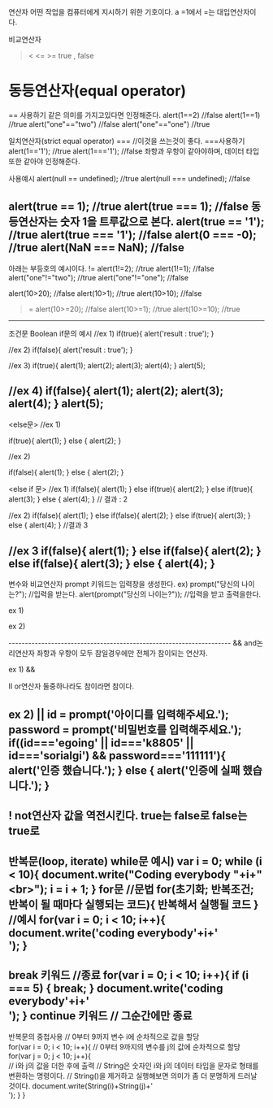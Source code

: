 연산자
어떤 작업을 컴퓨터에게 지시하기 위한 기호이다.
a =1에서 =는 대입연산자이다.

비교연산자
> < <= >= true , false

동등연산자(equal operator)
== 
== 사용하기
같은 의미를 가지고있다면 인정해준다.
alert(1==2)             //false
alert(1==1)             //true
alert("one"=="two")     //false 
alert("one"=="one")     //true

일치연산자(strict equal operator)
=== //이것을 쓰는것이 좋다.
===사용하기
alert(1=='1');              //true
alert(1==='1');             //false
좌항과 우항이 같아야하며, 데이터 타입 또한 같아야 인정해준다.

사용예시
alert(null == undefined);       //true
alert(null === undefined);      //false

alert(true == 1);               //true
alert(true === 1);              //false
동등연산자는 숫자 1을 트루값으로 본다.
alert(true == '1');             //true
alert(true === '1');            //false
alert(0 === -0);                //true
alert(NaN === NaN);             //false
----------------------------------------------------------------------
아래는 부등호의 예시이다.
!=
alert(1!=2);            //true
alert(1!=1);            //false
alert("one"!="two");    //true
alert("one"!="one");    //false
>
alert(10>20);   //false
alert(10>1);    //true
alert(10>10);   //false
>=
alert(10>=20);      //false
alert(10>=1);       //true
alert(10>=10);      //true
-----------------------------------------------------------------------
조건문
Boolean 
if문의 예시
//ex 1)
if(true){
    alert('result : true');
}

//ex 2)
if(false){
    alert('result : true');
}

//ex 3)
if(true){
    alert(1);
    alert(2);
    alert(3);
    alert(4);
}
alert(5);

//ex 4)
if(false){
    alert(1);
    alert(2);
    alert(3);
    alert(4);
}
alert(5);
---------------------------------------------------------------
<else문>
//ex 1)

if(true){
    alert(1);
} else {
    alert(2);
}

//ex 2)

if(false){
    alert(1);
} else {
    alert(2);
}

<else if 문>
//ex 1)
if(false){
    alert(1);
} else if(true){
    alert(2);
} else if(true){
    alert(3);
} else {
    alert(4);
}
// 결과 : 2

//ex 2)
if(false){
    alert(1);
} else if(false){
    alert(2);
} else if(true){
    alert(3);
} else {
    alert(4);
}
//결과 3

//ex 3
if(false){
    alert(1);
} else if(false){
    alert(2);
} else if(false){
    alert(3);
} else {
    alert(4);
}
-----------------------------------------------------------------
변수와 비교연산자
prompt 키워드는 입력창을 생성한다.
ex) prompt("당신의 나이는?"); //입력을 받는다.
alert(prompt("당신의 나이는?")); //입력을 받고 출력을한다.

ex 1)
<!DOCTYPE html>
<html>
<head>
    <meta charset="utf-8"/>
</head>
<body>
    <script>
        id = prompt('아이디를 입력해주세요.')
        if(id=='egoing'){
            alert('아이디가 일치 합니다.')
        } else {
            alert('아이디가 일치하지 않습니다.')
        }
    </script>
</body>
</html>

ex 2)
<!DOCTYPE html>
<html>
<head>
    <meta charset="utf-8"/>
</head>
<body>
    <script>
        id = prompt('아이디를 입력해주세요.');
        if(id=='egoing'){
            password = prompt('비밀번호를 입력해주세요.');
            if(password==='111111'){
                alert('인증 했습니다.');
            } else {
                alert('인증에 실패 했습니다.');
            }
        } else {
            alert('인증에 실패 했습니다.');
        }
    </script>
</body>
</html>
--------------------------------------------------------------------
&& and논리연산자
좌항과 우항이 모두 참일경우에만 전체가 참이되는 연산자.

ex 1) &&
<!DOCTYPE html>
<html>
<head>
    <meta charset="utf-8"/>
</head>
<body>
    <script>
        id = prompt('아이디를 입력해주세요.');
        password = prompt('비밀번호를 입력해주세요.');
        if(id=='egoing' && password=='111111'){
            alert('인증 했습니다. +id+님 반갑습니다.');
        } else {
            alert('인증에 실패 했습니다.');
        }
    </script>
</body>

II or연산자 
둘중하나라도 참이라면 참이다.

ex 2) || 
id = prompt('아이디를 입력해주세요.');
password = prompt('비밀번호를 입력해주세요.');
if((id==='egoing' || id==='k8805' || id==='sorialgi') && password==='111111'){
    alert('인증 했습니다.');
} else {
    alert('인증에 실패 했습니다.');
}
----------------------------------------------------------------------
! not연산자
값을 역전시킨다. true는 false로 false는 true로
----------------------------------------------------------------------
반복문(loop, iterate)
while문
예시)
var i = 0;
while (i < 10){
    document.write("Coding everybody "+i+"<br\>");
    i = i + 1;
}
for문
//문법
for(초기화; 반복조건; 반복이 될 때마다 실행되는 코드){
    반복해서 실행될 코드
}
//예시
for(var i = 0; i < 10; i++){
    document.write('coding everybody'+i+'<br />');
}
--------------------------------------------------------------------
break 키워드 //종료
for(var i = 0; i < 10; i++){
    if (i === 5) {
        break; 
   }
   document.write('coding everybody'+i+'<br />'); 
}
continue 키워드 // 그순간에만 종료
--------------------------------------------------------------------
반복문의 중첩사용
// 0부터 9까지 변수 i에 순차적으로 값을 할당        
for(var i = 0; i < 10; i++){
    // 0부터 9까지의 변수를 j의 값에 순차적으로 할당
    for(var j = 0; j < 10; j++){    
        // i와 j의 값을 더한 후에 출력
        // String은 숫자인 i와 j의 데이터 타입을 문자로 형태를 변환하는 명령이다. 
        // String()을 제거하고 실행해보면 의미가 좀 더 분명하게 드러날 것이다.
        document.write(String(i)+String(j)+'<br />');
    }
}

